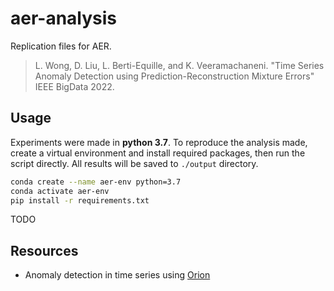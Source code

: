# aer-analysis

Replication files for AER.

> L. Wong, D. Liu, L. Berti-Equille, and K. Veeramachaneni. "Time Series Anomaly Detection using Prediction-Reconstruction Mixture Errors" IEEE BigData 2022. 

## Usage

Experiments were made in **python 3.7**.
To reproduce the analysis made, create a virtual environment and install required packages, then run the script directly. All results will be saved to `./output` directory.

```bash
conda create --name aer-env python=3.7
conda activate aer-env
pip install -r requirements.txt
```

TODO

## Resources

* Anomaly detection in time series using [Orion](https://github.com/sintel-dev/Orion)
